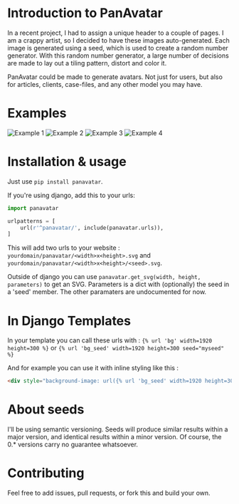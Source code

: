 Introduction to PanAvatar
============

In a recent project, I had to assign a unique header to a couple of pages. I am a crappy artist, so I decided to have these images auto-generated. Each image is generated using a seed, which is used to create a random number generator. With this random number generator, a large number of decisions are made to lay out a tiling pattern, distort and color it.

PanAvatar could be made to generate avatars. Not just for users, but also for articles, clients, case-files, and any other model you may have.

Examples
========

![Example 1](https://raw.github.com/ondergetekende/python-panavatar/master/examples/example1.png)
![Example 2](https://raw.github.com/ondergetekende/python-panavatar/master/examples/example2.png)
![Example 3](https://raw.github.com/ondergetekende/python-panavatar/master/examples/example3.png)
![Example 4](https://raw.github.com/ondergetekende/python-panavatar/master/examples/example4.png)

Installation & usage
====================

Just use `pip install panavatar`.


If you're using django, add this to your urls:

```python
import panavatar

urlpatterns = [
    url(r'^panavatar/', include(panavatar.urls)),
]
```

This will add two urls to your website : `yourdomain/panavatar/<width>x<height>.svg` and `yourdomain/panavatar/<width>x<height>/<seed>.svg`.

Outside of django you can use `panavatar.get_svg(width, height, parameters)` to get an SVG. Parameters is a dict with (optionally) the seed in a 'seed' member. The other paramaters are undocumented for now.

In Django Templates
===================

In your template you can call these urls with : `{% url 'bg' width=1920 height=300 %}` or `{% url 'bg_seed' width=1920 height=300 seed="myseed" %}`

And for example you can use it with inline styling like this :

```html
<div style="background-image: url({% url 'bg_seed' width=1920 height=300 seed="myseed" %})"
```

About seeds
===========

I'll be using semantic versioning. Seeds will produce similar results within a major version, and identical results within a minor version. Of course, the 0.* versions carry no guarantee whatsoever.

Contributing
============

Feel free to add issues, pull requests, or fork this and build your own.

